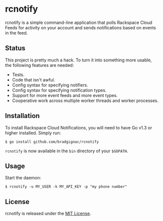 # rcnotify

rcnotify is a simple command-line application that polls Rackspace Cloud Feeds for activity on your account and sends notifications based on events in the feed.

## Status

This project is pretty much a hack. To turn it into something more usable, the following features are needed:

- Tests.
- Code that isn't awful.
- Config syntax for specifying notifiers.
- Config syntax for specifying notification types.
- Support for more event feeds and more event types.
- Cooperative work across multiple worker threads and worker processes.

## Installation

To install Rackspace Cloud Notifications, you will need to have Go v1.3 or higher installed. Simply run:

```
$ go install github.com/bradgignac/rcnotify
```

`rcnotify` is now available in the `bin` directory of your `$GOPATH`.

## Usage

Start the daemon:

```
$ rcnotify -u MY_USER -k MY_API_KEY -p "my phone number"
```

## License

rcnotify is released under the [MIT License](LICENSE).
